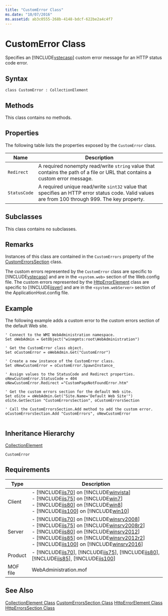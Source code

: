 ```yaml
---
title: "CustomError Class"
ms.date: "10/07/2016"
ms.assetid: ab3c0555-268b-4148-bdcf-622be2a4c4f7
---
```

# CustomError Class
Specifies an [!INCLUDE[vstecasp](../wmi-provider/includes/vstecasp-md.md)] custom error message for an HTTP status code error.  
  
## Syntax  
  
```vbs  
class CustomError : CollectionElement  
```  
  
## Methods  
 This class contains no methods.  
  
## Properties  
 The following table lists the properties exposed by the `CustomError` class.  
  
|Name|Description|  
|----------|-----------------|  
|`Redirect`|A required nonempty read/write `string` value that contains the path of a file or URL that contains a custom error message.|  
|`StatusCode`|A required unique read/write `sint32` value that specifies an HTTP error status code. Valid values are from 100 through 999. The key property.|  
  
## Subclasses  
 This class contains no subclasses.  
  
## Remarks  
 Instances of this class are contained in the `CustomErrors` property of the [CustomErrorsSection](../wmi-provider/customerrorssection-class.md) class.  
  
 The custom errors represented by the `CustomError` class are specific to [!INCLUDE[vstecasp](../wmi-provider/includes/vstecasp-md.md)] and are in the `<system.web>` section of the Web.config file. The custom errors represented by the [HttpErrorElement](../wmi-provider/httperrorelement-class.md) class are specific to [!INCLUDE[iisver](../wmi-provider/includes/iisver-md.md)] and are in the `<system.webServer>` section of the ApplicationHost.config file.  
  
## Example  
 The following example adds a custom error to the custom errors section of the default Web site.  
  
```  
' Connect to the WMI WebAdministration namespace.  
Set oWebAdmin = GetObject("winmgmts:root\WebAdministration")  
  
' Get the CustomError class object.  
Set oCustomError = oWebAdmin.Get("CustomError")  
  
' Create a new instance of the CustomError class.  
Set oNewCustomError = oCustomError.SpawnInstance_  
  
' Assign values to the StatusCode and Redirect properties.  
oNewCustomError.StatusCode = 404  
oNewCustomError.Redirect ="CustomPageNotFoundError.htm"  
  
' Get the custom errors section for the default Web site.
Set oSite = oWebAdmin.Get("Site.Name='Default Web Site'")  
oSite.GetSection "CustomErrorsSection", oCustomErrorsSection  
  
' Call the CustomErrorsSection.Add method to add the custom error.  
oCustomErrorsSection.Add "CustomErrors", oNewCustomError  
  
```  
  
## Inheritance Hierarchy  
 [CollectionElement](../wmi-provider/collectionelement-class.md)  
  
 `CustomError`  
  
## Requirements  
  
|Type|Description|  
|----------|-----------------|  
|Client|-   [!INCLUDE[iis70](../wmi-provider/includes/iis70-md.md)] on [!INCLUDE[winvista](../wmi-provider/includes/winvista-md.md)]<br />-   [!INCLUDE[iis75](../wmi-provider/includes/iis75-md.md)] on [!INCLUDE[win7](../wmi-provider/includes/win7-md.md)]<br />-   [!INCLUDE[iis80](../wmi-provider/includes/iis80-md.md)] on [!INCLUDE[win8](../wmi-provider/includes/win8-md.md)]<br />-   [!INCLUDE[iis100](../wmi-provider/includes/iis100-md.md)] on [!INCLUDE[win10](../wmi-provider/includes/win10-md.md)]|  
|Server|-   [!INCLUDE[iis70](../wmi-provider/includes/iis70-md.md)] on [!INCLUDE[winsrv2008](../wmi-provider/includes/winsrv2008-md.md)]<br />-   [!INCLUDE[iis75](../wmi-provider/includes/iis75-md.md)] on [!INCLUDE[winsrv2008r2](../wmi-provider/includes/winsrv2008r2-md.md)]<br />-   [!INCLUDE[iis80](../wmi-provider/includes/iis80-md.md)] on [!INCLUDE[winsrv2012](../wmi-provider/includes/winsrv2012-md.md)]<br />-   [!INCLUDE[iis85](../wmi-provider/includes/iis85-md.md)] on [!INCLUDE[winsrv2012r2](../wmi-provider/includes/winsrv2012r2-md.md)]<br />-   [!INCLUDE[iis100](../wmi-provider/includes/iis100-md.md)] on [!INCLUDE[winsrv2016](../wmi-provider/includes/winsrv2016-md.md)]|  
|Product|-   [!INCLUDE[iis70](../wmi-provider/includes/iis70-md.md)], [!INCLUDE[iis75](../wmi-provider/includes/iis75-md.md)], [!INCLUDE[iis80](../wmi-provider/includes/iis80-md.md)], [!INCLUDE[iis85](../wmi-provider/includes/iis85-md.md)], [!INCLUDE[iis100](../wmi-provider/includes/iis100-md.md)]|  
|MOF file|WebAdministration.mof|  
  
## See Also  
 [CollectionElement Class](../wmi-provider/collectionelement-class.md)
 [CustomErrorsSection Class](../wmi-provider/customerrorssection-class.md)
 [HttpErrorElement Class](../wmi-provider/httperrorelement-class.md)
 [HttpErrorsSection Class](../wmi-provider/httperrorssection-class.md)
